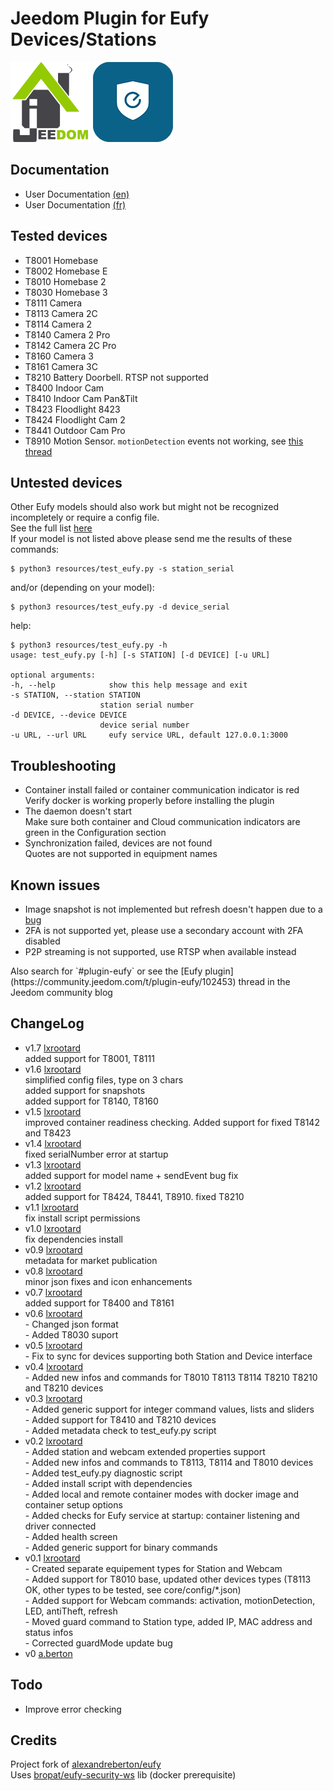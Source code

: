 # Jeedom Plugin for Eufy Devices/Stations

![Logo Jeedom](docs/images/jeedom.png)
![Logo Plugin](docs/images/eufy.png)

## Documentation

- User Documentation [(en)](docs/en_US/index.md)
- User Documentation [(fr)](docs/fr_FR/index.md)

## Tested devices
- T8001 Homebase
- T8002 Homebase E 
- T8010 Homebase 2
- T8030 Homebase 3
- T8111 Camera
- T8113 Camera 2C 
- T8114 Camera 2
- T8140 Camera 2 Pro
- T8142 Camera 2C Pro
- T8160 Camera 3
- T8161 Camera 3C
- T8210 Battery Doorbell. RTSP not supported
- T8400 Indoor Cam
- T8410 Indoor Cam Pan&Tilt
- T8423 Floodlight 8423 
- T8424 Floodlight Cam 2
- T8441 Outdoor Cam Pro
- T8910 Motion Sensor. `motionDetection` events not working, 
see [this thread](https://github.com/fuatakgun/eufy_security/issues/22)

## Untested devices
Other Eufy models should also work but might not be recognized incompletely or require a config file.
<br>See the full list [here](https://bropat.github.io/eufy-security-client/#/supported_devices)
<br>If your model is not listed above please send me the results of these commands:

    $ python3 resources/test_eufy.py -s station_serial

and/or (depending on your model):

    $ python3 resources/test_eufy.py -d device_serial

help: 

    $ python3 resources/test_eufy.py -h
    usage: test_eufy.py [-h] [-s STATION] [-d DEVICE] [-u URL]

    optional arguments:
	-h, --help            show this help message and exit
	-s STATION, --station STATION
                        station serial number
	-d DEVICE, --device DEVICE
                        device serial number
	-u URL, --url URL     eufy service URL, default 127.0.0.1:3000

## Troubleshooting
* Container install failed or container communication indicator is red
<br> Verify docker is working properly before installing the plugin
* The daemon doesn't start
<br> Make sure both container and Cloud communication indicators are green in the Configuration section 
* Synchronization failed, devices are not found
<br> Quotes are not supported in equipment names

## Known issues
* Image snapshot is not implemented but refresh doesn't happen due to a [bug](https://github.com/bropat/eufy-security-ws/issues/217)
* 2FA is not supported yet, please use a secondary account with 2FA disabled
* P2P streaming is not supported, use RTSP when available instead
<p>
Also search for `#plugin-eufy` or see the [Eufy plugin](https://community.jeedom.com/t/plugin-eufy/102453) 
thread in the Jeedom community blog

## ChangeLog
* v1.7 [lxrootard](https://github.com/lxrootard)
 <br> added support for T8001, T8111
* v1.6 [lxrootard](https://github.com/lxrootard)
<br> simplified config files, type on 3 chars
<br> added support for snapshots 
<br> added support for T8140, T8160
* v1.5 [lxrootard](https://github.com/lxrootard)
<br> improved container readiness checking. Added support for fixed T8142 and T8423
* v1.4 [lxrootard](https://github.com/lxrootard)
<br> fixed serialNumber error at startup
* v1.3 [lxrootard](https://github.com/lxrootard)
<br> added support for model name + sendEvent bug fix
* v1.2 [lxrootard](https://github.com/lxrootard)
<br> added support for T8424, T8441, T8910. fixed T8210
* v1.1 [lxrootard](https://github.com/lxrootard)
<br> fix install script permissions
* v1.0 [lxrootard](https://github.com/lxrootard)
<br> fix dependencies install
* v0.9 [lxrootard](https://github.com/lxrootard)
<br> metadata for market publication
* v0.8 [lxrootard](https://github.com/lxrootard)
<br> minor json fixes and icon enhancements
* v0.7 [lxrootard](https://github.com/lxrootard)
<br> added support for T8400 and T8161
* v0.6 [lxrootard](https://github.com/lxrootard)
<br> - Changed json format
<br> - Added T8030 suport
* v0.5 [lxrootard](https://github.com/lxrootard)
<br> - Fix to sync for devices supporting both Station and Device interface 
* v0.4 [lxrootard](https://github.com/lxrootard)
<br> - Added new infos and commands for T8010 T8113 T8114 T8210 T8210 and T8210 devices
* v0.3 [lxrootard](https://github.com/lxrootard)
<br> - Added generic support for integer command values, lists and sliders
<br> - Added support for T8410 and T8210 devices
<br> - Added metadata check to test_eufy.py script
* v0.2 [lxrootard](https://github.com/lxrootard)
<br> - Added station and webcam extended properties support
<br> - Added new infos and commands to T8113, T8114 and T8010 devices
<br> - Added test_eufy.py diagnostic script
<br> - Added install script with dependencies
<br> - Added local and remote container modes with docker image and container setup options
<br> - Added checks for Eufy service at startup: container listening and driver connected
<br> - Added health screen
<br> - Added generic support for binary commands
* v0.1 [lxrootard](https://github.com/lxrootard) 
<br> - Created separate equipement types for Station and Webcam 
<br> - Added support for T8010 base, updated other devices types (T8113 OK, other types to be tested, see core/config/*.json)
<br> - Added support for Webcam commands: activation, motionDetection, LED, antiTheft, refresh
<br> - Moved guard command to Station type, added IP, MAC address and status infos
<br> - Corrected guardMode update bug
* v0 [a.berton](https://github.com/alexandreberton)

## Todo
* Improve error checking

## Credits
Project fork of [alexandreberton/eufy](https://github.com/alexandreberton/eufy)
<br>Uses [bropat/eufy-security-ws](https://github.com/bropat/eufy-security-ws) lib (docker prerequisite)

